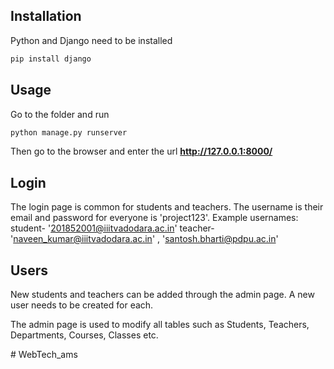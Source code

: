 ## Installation

Python and Django need to be installed

```bash
pip install django
```

## Usage

Go to the folder and run

```bash
python manage.py runserver
```

Then go to the browser and enter the url **http://127.0.0.1:8000/**


## Login

The login page is common for students and teachers.
The username is their email and password for everyone is 'project123'.
Example usernames:
student- '201852001@iiitvadodara.ac.in'
teacher- 'naveen_kumar@iiitvadodara.ac.in' , 'santosh.bharti@pdpu.ac.in'

## Users

New students and teachers can be added through the admin page. A new user needs to be created for each. 

The admin page is used to modify all tables such as Students, Teachers, Departments, Courses, Classes etc.

#   W e b T e c h _ a m s 
 
 